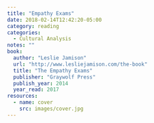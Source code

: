 ```yaml
---
title: "Empathy Exams"
date: 2018-02-14T12:42:20-05:00
category: reading
categories:
  - Cultural Analysis
notes: ""
book:
  author: "Leslie Jamison"
  url: "http://www.lesliejamison.com/the-book"
  title: "The Empathy Exams"
  publisher: "Graywolf Press"
  publish_year: 2014
  year_read: 2017
resources:
  - name: cover
    src: images/cover.jpg
---
```


